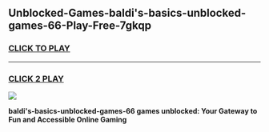 
## Unblocked-Games-baldi's-basics-unblocked-games-66-Play-Free-7gkqp
<h3>
<a href="https://premium76.site?title=baldi's-basics-unblocked-games-66&ref=15A">CLICK TO PLAY</a></h3>
<hr>

<h3>
<a href="https://premium76.site?title=baldi's-basics-unblocked-games-66&ref=15A">CLICK 2 PLAY</a>
  
</h3>

<a href="https://premium76.site?title=baldi's-basics-unblocked-games-66&ref=15A"><img src="https://clearcache.store/games.png"></a>


**baldi's-basics-unblocked-games-66 games unblocked: Your Gateway to Fun and Accessible Online Gaming**
